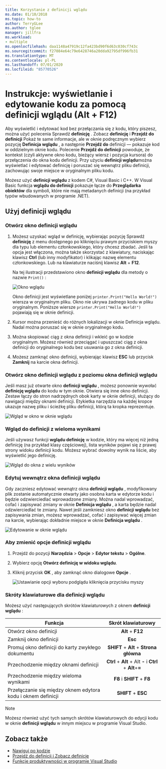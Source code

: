 ```yaml
---
title: Korzystanie z definicji wglądu
ms.date: 01/10/2018
ms.topic: how-to
author: TerryGLee
ms.author: tglee
manager: jillfra
ms.workload:
- multiple
ms.openlocfilehash: daa1148a47919c12fa423bd90f6d63c030cf743c
ms.sourcegitcommit: f27084e64c79e6428746a20dda92795df996fb31
ms.translationtype: MT
ms.contentlocale: pl-PL
ms.lasthandoff: 07/01/2020
ms.locfileid: "85770526"
---
```

# <a name="how-to-view-and-edit-code-by-using-peek-definition-altf12"></a>Instrukcje: wyświetlanie i edytowanie kodu za pomocą definicji wglądu (Alt + F12)

Aby wyświetlić i edytować kod bez przełączania się z kodu, który piszesz, można użyć polecenia Sprawdź **definicję** . Zobacz **definicję** i **Przejdź do definicji** Pokaż te same informacje, ale w oknie podręcznym wybierz pozycję **Definicja wglądu** , a następnie **Przejdź do** definicji — pokazuje kod w oddzielnym oknie kodu. Polecenie **Przejdź do definicji** powoduje, że kontekst (czyli aktywne okno kodu, bieżący wiersz i pozycja kursora) do przełączenia do okna kodu definicji. Przy użyciu **definicji wglądu**można wyświetlać i edytować definicję i poruszać się wewnątrz pliku definicji, zachowując swoje miejsce w oryginalnym pliku kodu.

Możesz użyć **definicji wglądu** z kodem C#, Visual Basic i C++. W Visual Basic funkcja **wglądu do definicji** pokazuje łącze do **Przeglądarka obiektów** dla symboli, które nie mają metadanych definicji (na przykład typów wbudowanych w programie .NET).

## <a name="use-peek-definition"></a>Użyj definicji wglądu

### <a name="open-a-peek-definition-window"></a>Otwórz okno definicji wglądu

1. Możesz uzyskać wgląd w definicję, wybierając pozycję Sprawdź **definicję** z menu dostępnego po kliknięciu prawym przyciskiem myszy dla typu lub elementu członkowskiego, który chcesz zbadać. Jeśli ta opcja jest włączona, można także skorzystać z klawiatury, naciskając klawisz **Ctrl** (lub inny modyfikator) i klikając nazwę elementu członkowskiego. Lub na klawiaturze naciśnij klawisz **Alt** + **F12**.

     Na tej ilustracji przedstawiono okno **definicji wglądu** dla metody o nazwie `Print()` :

     ![Okno wglądu](../ide/media/peekwindow.png)

     Okno definicji jest wyświetlane poniżej `printer.Print("Hello World!")` wiersza w oryginalnym pliku. Okno nie ukrywa żadnego kodu w pliku oryginalnym. Poniższe wiersze `printer.Print("Hello World!")` pojawiają się w oknie definicji.

1. Kursor można przenieść do różnych lokalizacji w oknie Definicja wglądu. Nadal można poruszać się w oknie oryginalnego kodu.

1. Można skopiować ciąg z okna definicji i wkleić go w kodzie oryginalnym. Możesz również przeciągać i upuszczać ciąg z okna definicji do oryginalnego kodu bez usuwania go z okna definicji.

1. Możesz zamknąć okno definicji, wybierając klawisz **ESC** lub przycisk **Zamknij** na karcie okna definicji.

### <a name="open-a-peek-definition-window-from-within-a-peek-definition-window"></a>Otwórz okno definicji wglądu z poziomu okna definicji wglądu

Jeśli masz już otwarte okno **definicji wglądu** , możesz ponownie wywołać **definicję wglądu** do kodu w tym oknie. Otwiera się inne okno definicji. Zestaw łączy do stron nadrzędnych obok karty w oknie definicji, służący do nawigacji między oknami definicji. Etykietka narzędzia na każdej kropce ukazuje nazwę pliku i ścieżkę pliku definicji, którą ta kropka reprezentuje.

   ![Wgląd w okno w oknie wglądu](../ide/media/peekwithinpeek.png)

### <a name="peek-definition-with-multiple-results"></a>Wgląd do definicji z wieloma wynikami

Jeśli używasz funkcji **wglądu definicję** w kodzie, który ma więcej niż jedną definicję (na przykład klasy częściowej), lista wyników pojawi się z prawej strony widoku definicji kodu. Możesz wybrać dowolny wynik na liście, aby wyświetlić jego definicję.

   ![Wgląd do okna z wielu wyników](../ide/media/peekmultiple.png)

### <a name="edit-inside-the-peek-definition-window"></a>Edytuj wewnątrz okna definicji wglądu

Gdy zaczniesz edytować wewnątrz okna **definicji wglądu** , modyfikowany plik zostanie automatycznie otwarty jako osobna karta w edytorze kodu i będzie odzwierciedlać wprowadzone zmiany. Można nadal wprowadzać, cofać i zapisywać zmiany w oknie **Definicja wglądu** , a karta będzie nadal odzwierciedlać te zmiany. Nawet jeśli zamkniesz okno **definicji wglądu** bez zapisywania zmian, możesz wprowadzać, cofać i zapisywać więcej zmian na karcie, wybierając dokładnie miejsce w oknie **Definicja wglądu** .

   ![Edytowanie w oknie wglądu](../ide/media/peekedit.png)

### <a name="to-change-options-for-peek-definition"></a>Aby zmienić opcje definicji wglądu

1. Przejdź do pozycji **Narzędzia**  >  **Opcje**  >  **Edytor tekstu**  >  **Ogólne**.

1. Wybierz opcję **Otwórz definicję w widoku wglądu**.

1. Kliknij przycisk **OK** , aby zamknąć okno dialogowe **Opcje** .

   ![Ustawianie opcji wyboru podglądu kliknięcia przycisku myszy](../ide/media/editor_options_peek_view.png)

### <a name="keyboard-shortcuts-for-peek-definition"></a>Skróty klawiaturowe dla definicji wglądu

Możesz użyć następujących skrótów klawiaturowych z oknem **definicji wglądu** :

|Funkcja|Skrót klawiaturowy|
|-------------------|:-----------------------:|
|Otwórz okno definicji|**Alt** + **F12**|
|Zamknij okno definicji|**Esc**|
|Promuj okno definicji do karty zwykłego dokumentu|**SHIFT** + **Alt** + **Strona główna**|
|Przechodzenie między oknami definicji|**Ctrl** + **Alt** + Alt **-** i **Ctrl** + **Alt**+**=**|
|Przechodzenie między wieloma wynikami|**F8** i **SHIFT** + **F8**|
|Przełączanie się między oknem edytora kodu i oknem definicji|**SHIFT** + **ESC**|

> [!NOTE]
> Możesz również użyć tych samych skrótów klawiaturowych do edycji kodu w oknie **definicji wglądu** w innym miejscu w programie Visual Studio.

## <a name="see-also"></a>Zobacz także

- [Nawiguj po kodzie](../ide/navigating-code.md)
- [Przejdź do definicji i Zobacz definicję](../ide/go-to-and-peek-definition.md)
- [Funkcje produktywności w programie Visual Studio](../ide/productivity-features.md)
